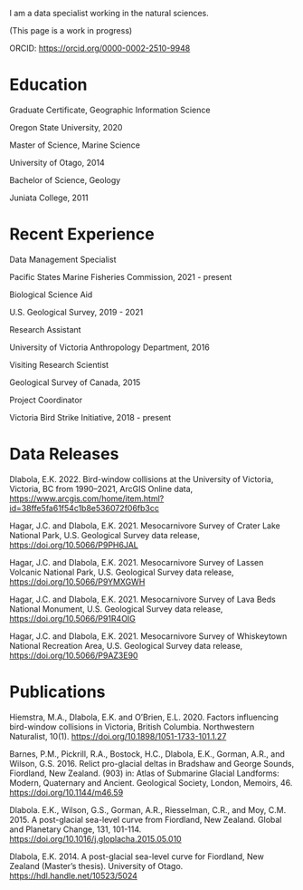 I am a data specialist working in the natural sciences.

(This page is a work in progress)

ORCID: https://orcid.org/0000-0002-2510-9948

# Education

Graduate Certificate, Geographic Information Science

Oregon State University, 2020

Master of Science, Marine Science

University of Otago, 2014

Bachelor of Science, Geology

Juniata College, 2011

# Recent Experience

Data Management Specialist

Pacific States Marine Fisheries Commission, 2021 - present

Biological Science Aid

U.S. Geological Survey, 2019 - 2021

Research Assistant

University of Victoria Anthropology Department, 2016

Visiting Research Scientist

Geological Survey of Canada, 2015

Project Coordinator

Victoria Bird Strike Initiative, 2018 - present

# Data Releases

Dlabola, E.K. 2022. Bird-window collisions at the University of Victoria, Victoria, BC from 1990–2021, ArcGIS Online data, https://www.arcgis.com/home/item.html?id=38ffe5fa61f54c1b8e536072f06fb3cc

Hagar, J.C. and Dlabola, E.K. 2021. Mesocarnivore Survey of Crater Lake National Park, U.S. Geological Survey data release, https://doi.org/10.5066/P9PH6JAL 

Hagar, J.C. and Dlabola, E.K. 2021. Mesocarnivore Survey of Lassen Volcanic National Park, U.S. Geological Survey data release, https://doi.org/10.5066/P9YMXGWH

Hagar, J.C. and Dlabola, E.K. 2021. Mesocarnivore Survey of Lava Beds National Monument, U.S. Geological Survey data release, https://doi.org/10.5066/P91R4OIG 

Hagar, J.C. and Dlabola, E.K. 2021. Mesocarnivore Survey of Whiskeytown National Recreation Area, U.S. Geological Survey data release, https://doi.org/10.5066/P9AZ3E90 

# Publications

Hiemstra, M.A., Dlabola, E.K. and O’Brien, E.L. 2020. Factors influencing bird-window collisions in Victoria, British Columbia. Northwestern Naturalist, 10(1). https://doi.org/10.1898/1051-1733-101.1.27 

Barnes, P.M., Pickrill, R.A., Bostock, H.C., Dlabola, E.K., Gorman, A.R., and Wilson, G.S. 2016. Relict pro-glacial deltas in Bradshaw and George Sounds, Fiordland, New Zealand. (903) in: Atlas of Submarine Glacial Landforms: Modern, Quaternary and Ancient. Geological Society, London, Memoirs, 46. https://doi.org/10.1144/m46.59 

Dlabola. E.K., Wilson, G.S., Gorman, A.R., Riesselman, C.R., and Moy, C.M. 2015. A post-glacial sea-level curve from Fiordland, New Zealand. Global and Planetary Change, 131, 101-114. https://doi.org/10.1016/j.gloplacha.2015.05.010 

Dlabola, E.K. 2014. A post-glacial sea-level curve for Fiordland, New Zealand (Master’s thesis). University of Otago. https://hdl.handle.net/10523/5024 

